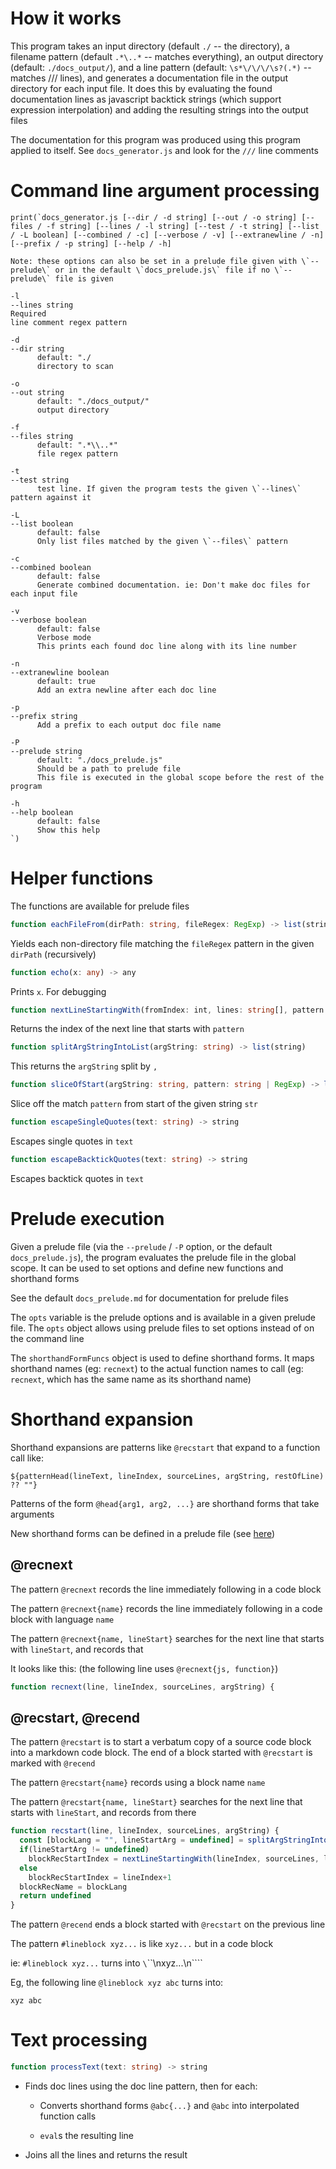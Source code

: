 # How it works

This program takes an input directory (default `./` -- the directory), a filename pattern (default `.*\..*` -- matches everything), an output directory (default: `./docs_output/`), and a line pattern (default: `\s*\/\/\/\s?(.*)` -- matches /// lines), and generates a documentation file in the output directory for each input file. It does this by evaluating the found documentation lines as javascript backtick strings (which support expression interpolation) and adding the resulting strings into the output files

The documentation for this program was produced using this program applied to itself. See `docs_generator.js` and look for the `///` line comments

# Command line argument processing



```
print(`docs_generator.js [--dir / -d string] [--out / -o string] [--files / -f string] [--lines / -l string] [--test / -t string] [--list / -L boolean] [--combined / -c] [--verbose / -v] [--extranewline / -n] [--prefix / -p string] [--help / -h]

Note: these options can also be set in a prelude file given with \`--prelude\` or in the default \`docs_prelude.js\` file if no \`--prelude\` file is given

-l
--lines string
Required
line comment regex pattern

-d
--dir string
      default: "./
      directory to scan

-o
--out string
      default: "./docs_output/"
      output directory

-f
--files string
      default: ".*\\..*"
      file regex pattern

-t
--test string
      test line. If given the program tests the given \`--lines\` pattern against it

-L
--list boolean
      default: false
      Only list files matched by the given \`--files\` pattern

-c
--combined boolean
      default: false
      Generate combined documentation. ie: Don't make doc files for each input file

-v
--verbose boolean
      default: false
      Verbose mode
      This prints each found doc line along with its line number

-n
--extranewline boolean
      default: true
      Add an extra newline after each doc line

-p
--prefix string
      Add a prefix to each output doc file name

-P
--prelude string
      default: "./docs_prelude.js"
      Should be a path to prelude file
      This file is executed in the global scope before the rest of the program

-h
--help boolean
      default: false
      Show this help
`)
```

# Helper functions

The functions are available for prelude files

```ts
function eachFileFrom(dirPath: string, fileRegex: RegExp) -> list(string)
```

Yields each non-directory file matching the `fileRegex` pattern in the given `dirPath` (recursively)

```ts
function echo(x: any) -> any
```

Prints `x`. For debugging

```ts
function nextLineStartingWith(fromIndex: int, lines: string[], pattern: string) -> int
```

Returns the index of the next line that starts with `pattern`

```ts
function splitArgStringIntoList(argString: string) -> list(string)
```

This returns the `argString` split by `,`

```ts
function sliceOfStart(argString: string, pattern: string | RegExp) -> list(string)
```

Slice off the match `pattern` from start of the given string `str`

```ts
function escapeSingleQuotes(text: string) -> string
```

Escapes single quotes in `text`

```ts
function escapeBacktickQuotes(text: string) -> string
```

Escapes backtick quotes in `text`

# Prelude execution

Given a prelude file (via the `--prelude` / `-P` option, or the default `docs_prelude.js`), the program evaluates the prelude file in the global scope. It can be used to set options and define new functions and shorthand forms

See the default `docs_prelude.md` for documentation for prelude files

The `opts` variable is the prelude options and is available in a given prelude file. The `opts` object allows using prelude files to set options instead of on the command line

The `shorthandFormFuncs` object is used to define shorthand forms. It maps shorthand names (eg: `recnext`) to the actual function names to call (eg: `recnext`, which has the same name as its shorthand name)

# Shorthand expansion

Shorthand expansions are patterns like `@recstart` that expand to a function call like: 

```
${patternHead(lineText, lineIndex, sourceLines, argString, restOfLine) ?? ""}
```

Patterns of the form `@head{arg1, arg2, ...}` are shorthand forms that take arguments

New shorthand forms can be defined in a prelude file (see [here](./docs_prelude.md#shorthand-forms))

## @recnext

The pattern `@recnext` records the line immediately following in a code block

The pattern `@recnext{name}` records the line immediately following in a code block with language `name`

The pattern `@recnext{name, lineStart}` searches for the next line that starts with `lineStart`, and records that

It looks like this: (the following line uses `@recnext{js, function}`)

```js
function recnext(line, lineIndex, sourceLines, argString) {
```

## @recstart, @recend

The pattern `@recstart` is to start a verbatum copy of a source code block into a markdown code block. The end of a block started with `@recstart` is marked with `@recend`

The pattern `@recstart{name}` records using a block name `name`

The pattern `@recstart{name, lineStart}` searches for the next line that starts with `lineStart`, and records from there



```js
function recstart(line, lineIndex, sourceLines, argString) {
  const [blockLang = "", lineStartArg = undefined] = splitArgStringIntoList(argString)
  if(lineStartArg != undefined)
    blockRecStartIndex = nextLineStartingWith(lineIndex, sourceLines, lineStartArg)
  else
    blockRecStartIndex = lineIndex+1
  blockRecName = blockLang
  return undefined
}
```

The pattern `@recend` ends a block started with `@recstart` on the previous line

The pattern `#lineblock xyz...` is like `xyz...` but in a code block

ie: `#lineblock xyz...` turns into `\`\`\`\nxyz...\n\`\`\``

Eg, the following line `@lineblock xyz abc` turns into:

```
xyz abc
```

# Text processing

```ts
function processText(text: string) -> string
```

  * Finds doc lines using the doc line pattern, then for each:

    + Converts shorthand forms `@abc{...}` and `@abc` into interpolated function calls

    + `eval`s the resulting line

  * Joins all the lines and returns the result